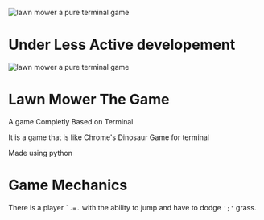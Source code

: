 ![lawn mower a pure terminal game](https://img.shields.io/github/license/sairash/lawn_mower_a_pure_terminal_game)<br/>
# Under Less Active developement
![lawn mower a pure terminal game](https://i.ibb.co/2hT3qBz/ezgif-7-ac891605204e.gif)

# Lawn Mower The Game

A game Completly Based on Terminal

It is a game that is like Chrome's Dinosaur Game for terminal

Made using python


# Game Mechanics

There is a player ``` `.=. ``` with the ability to jump and have to dodge ` ';' ` grass.
